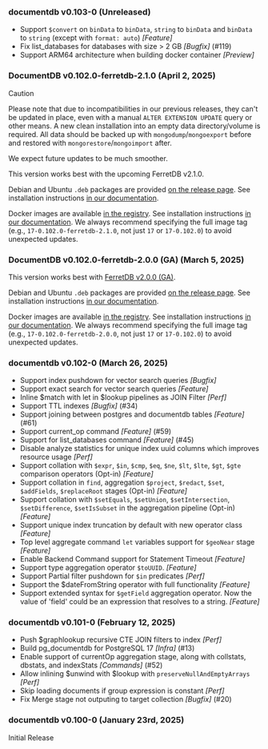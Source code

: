 ### documentdb v0.103-0 (Unreleased) ###
* Support `$convert` on `binData` to `binData`, `string` to `binData` and `binData` to `string` (except with `format: auto`) *[Feature]*
* Fix list_databases for databases with size > 2 GB *[Bugfix]* (#119)
* Support ARM64 architecture when building docker container *[Preview]*

### DocumentDB v0.102.0-ferretdb-2.1.0 (April 2, 2025) ###

> [!CAUTION]
> Please note that due to incompatibilities in our previous releases, they can't be updated in place,
> even with a manual `ALTER EXTENSION UPDATE` query or other means.
> A new clean installation into an empty data directory/volume is required.
> All data should be backed up with `mongodump`/`mongoexport` before
> and restored with `mongorestore`/`mongoimport` after.
>
> We expect future updates to be much smoother.

This version works best with the upcoming FerretDB v2.1.0.

Debian and Ubuntu `.deb` packages are provided [on the release page](https://github.com/FerretDB/documentdb/releases/tag/v0.102.0-ferretdb-2.1.0).
See installation instructions [in our documentation](https://docs.ferretdb.io/installation/documentdb/deb/).

Docker images are available [in the registry](https://github.com/FerretDB/documentdb/pkgs/container/postgres-documentdb).
See installation instructions [in our documentation](https://docs.ferretdb.io/installation/documentdb/docker/).
We always recommend specifying the full image tag (e.g., `17-0.102.0-ferretdb-2.1.0`, not just `17` or `17-0.102.0`) to avoid unexpected updates.

### DocumentDB v0.102.0-ferretdb-2.0.0 (GA) (March 5, 2025) ###

This version works best with [FerretDB v2.0.0 (GA)](https://github.com/FerretDB/FerretDB/releases/tag/v2.0.0).

Debian and Ubuntu `.deb` packages are provided [on the release page](https://github.com/FerretDB/documentdb/releases/tag/v0.102.0-ferretdb-2.0.0).
See installation instructions [in our documentation](https://docs.ferretdb.io/installation/documentdb/deb/).

Docker images are available [in the registry](https://github.com/FerretDB/documentdb/pkgs/container/postgres-documentdb).
See installation instructions [in our documentation](https://docs.ferretdb.io/installation/documentdb/docker/).
We always recommend specifying the full image tag (e.g., `17-0.102.0-ferretdb-2.0.0`, not just `17` or `17-0.102.0`) to avoid unexpected updates.

### documentdb v0.102-0 (March 26, 2025) ###
* Support index pushdown for vector search queries *[Bugfix]*
* Support exact search for vector search queries *[Feature]*
* Inline $match with let in $lookup pipelines as JOIN Filter *[Perf]*
* Support TTL indexes *[Bugfix]* (#34)
* Support joining between postgres and documentdb tables *[Feature]* (#61)
* Support current_op command *[Feature]* (#59)
* Support for list_databases command *[Feature]* (#45)
* Disable analyze statistics for unique index uuid columns which improves resource usage *[Perf]*
* Support collation with `$expr`, `$in`, `$cmp`, `$eq`, `$ne`, `$lt`, `$lte`, `$gt`, `$gte` comparison operators (Opt-in) *[Feature]*
* Support collation in `find`, aggregation `$project`, `$redact`, `$set`, `$addFields`, `$replaceRoot` stages (Opt-in) *[Feature]*
* Support collation with `$setEquals`, `$setUnion`, `$setIntersection`, `$setDifference`, `$setIsSubset` in the aggregation pipeline (Opt-in) *[Feature]*
* Support unique index truncation by default with new operator class *[Feature]*
* Top level aggregate command `let` variables support for `$geoNear` stage *[Feature]*
* Enable Backend Command support for Statement Timeout *[Feature]*
* Support type aggregation operator `$toUUID`. *[Feature]*
* Support Partial filter pushdown for `$in` predicates *[Perf]*
* Support the $dateFromString operator with full functionality *[Feature]*
* Support extended syntax for `$getField` aggregation operator. Now the value of 'field' could be an expression that resolves to a string. *[Feature]*

### documentdb v0.101-0 (February 12, 2025) ###
* Push $graphlookup recursive CTE JOIN filters to index *[Perf]*
* Build pg_documentdb for PostgreSQL 17 *[Infra]* (#13)
* Enable support of currentOp aggregation stage, along with collstats, dbstats, and indexStats *[Commands]* (#52)
* Allow inlining $unwind with $lookup with `preserveNullAndEmptyArrays` *[Perf]*
* Skip loading documents if group expression is constant *[Perf]*
* Fix Merge stage not outputing to target collection *[Bugfix]* (#20)

### documentdb v0.100-0 (January 23rd, 2025) ###
Initial Release
